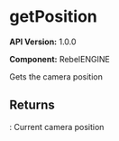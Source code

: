 # getPosition

**API Version:** 1.0.0

**Component:** RebelENGINE

Gets the camera position

## Returns

: Current camera position

